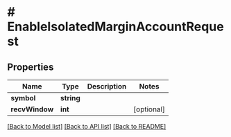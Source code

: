 # # EnableIsolatedMarginAccountRequest

## Properties

Name | Type | Description | Notes
------------ | ------------- | ------------- | -------------
**symbol** | **string** |  |
**recvWindow** | **int** |  | [optional]

[[Back to Model list]](../../README.md#models) [[Back to API list]](../../README.md#endpoints) [[Back to README]](../../README.md)
